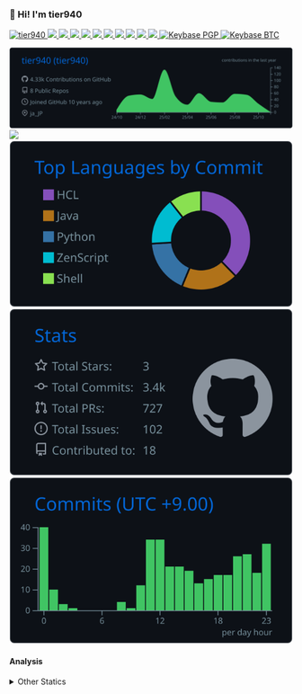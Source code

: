### 👋 Hi! I'm tier940

<p align="left"> 
  <a href="https://github.com/tier940/tier940/">
    <img src="https://komarev.com/ghpvc/?username=tier940" alt="tier940" />
  </a>
  <a href="http://twitter.com/tier940">
    <img height="20" src="https://img.shields.io/twitter/follow/tier940?label=Twitter&logo=twitter&style=flat" />
  </a>
  <a href="https://github.com/tier940">
    <img height="20" src="https://img.shields.io/github/followers/tier940?label=follow&logo=github&style=flat" />
  </a>
  <a href="https://www.reddit.com/user/tier940">
    <img height="20" src="https://img.shields.io/reddit/user-karma/combined/tier940?label=Reddit&logo=reddit&style=flat" />
  </a>
  <a href="https://stackoverflow.com/users/17317833/tier940">
    <img height="20" src="https://img.shields.io/stackexchange/stackoverflow/r/17317833?label=StackOverflow&logo=stack-overflow&style=flat" />
  </a>
  <a href="https://zenn.dev/tier940">
    <img height="20" src="https://zenn.badge.nikaera.com/s/tier940/likes" />
  </a>
  <a href="https://zenn.dev/tier940">
    <img height="20" src="https://zenn.badge.nikaera.com/s/tier940/followers" />
  </a>
  <a href="https://zenn.dev/tier940">
    <img height="20" src="https://zenn.badge.nikaera.com/s/tier940/articles" />
  </a>
  <a href="http://qiita.com/tier940">
    <img height="20" src="https://qiita-badge.apiapi.app/s/tier940/posts.svg" />
  </a>
  <a href="http://qiita.com/tier940">
    <img height="20" src="https://qiita-badge.apiapi.app/s/tier940/contributions.svg" />
  </a>
  <a href="https://github.com/tier940/tier940/">
    <img height="20" src="https://github.com/tier940/tier940/actions/workflows/main.yml/badge.svg" />
  </a>
  <a href="https://keybase.io/tier940">
    <img alt="Keybase PGP" src="https://img.shields.io/keybase/pgp/tier940">
  </a>
  <a href="https://keybase.io/tier940">
    <img alt="Keybase BTC" src="https://img.shields.io/keybase/btc/tier940">
  </a>
</p>

[![](https://raw.githubusercontent.com/tier940/tier940/main/profile-summary-card-output/github_dark/0-profile-details.svg)](https://github.com/vn7n24fzkq/github-profile-summary-cards)
[![](https://raw.githubusercontent.com/tier940/tier940/main/profile-summary-card-output/github_dark/1-repos-per-language.svg)](https://github.com/vn7n24fzkq/github-profile-summary-cards) [![](https://raw.githubusercontent.com/tier940/tier940/main/profile-summary-card-output/github_dark/2-most-commit-language.svg)](https://github.com/vn7n24fzkq/github-profile-summary-cards)
[![](https://raw.githubusercontent.com/tier940/tier940/main/profile-summary-card-output/github_dark/3-stats.svg)](https://github.com/vn7n24fzkq/github-profile-summary-cards) [![](https://raw.githubusercontent.com/tier940/tier940/main/profile-summary-card-output/github_dark/4-productive-time.svg)](https://github.com/vn7n24fzkq/github-profile-summary-cards)


#### Analysis
<!-- <img height="150" src="https://github.com/tier940/tier940/blob/master/images/stat.svg" alt="Alternative Text"/> -->

<details>
  <summary>Other Statics</summary>
  <!--START_SECTION:waka-->
![Code Time](http://img.shields.io/badge/Code%20Time-2%2C870%20hrs%2057%20mins-blue)

**🐱 My GitHub Data** 

> 📦 18.8 kB Used in GitHub's Storage 
 > 
> 💼 Opted to Hire
 > 
> 📜 10 Public Repositories 
 > 
> 🔑 1 Private Repositories 
 > 
**I'm an Early 🐤** 

```text
🌞 Morning                1158 commits        ████░░░░░░░░░░░░░░░░░░░░░   14.91 % 
🌆 Daytime                2920 commits        █████████░░░░░░░░░░░░░░░░   37.59 % 
🌃 Evening                2889 commits        █████████░░░░░░░░░░░░░░░░   37.19 % 
🌙 Night                  802 commits         ███░░░░░░░░░░░░░░░░░░░░░░   10.32 % 
```
📅 **I'm Most Productive on Saturday** 

```text
Monday                   817 commits         ███░░░░░░░░░░░░░░░░░░░░░░   10.52 % 
Tuesday                  1406 commits        █████░░░░░░░░░░░░░░░░░░░░   18.10 % 
Wednesday                853 commits         ███░░░░░░░░░░░░░░░░░░░░░░   10.98 % 
Thursday                 937 commits         ███░░░░░░░░░░░░░░░░░░░░░░   12.06 % 
Friday                   961 commits         ███░░░░░░░░░░░░░░░░░░░░░░   12.37 % 
Saturday                 1613 commits        █████░░░░░░░░░░░░░░░░░░░░   20.76 % 
Sunday                   1182 commits        ████░░░░░░░░░░░░░░░░░░░░░   15.21 % 
```


📊 **This Week I Spent My Time On** 

```text
🕑︎ Time Zone: Asia/Tokyo

💬 Programming Languages: 
Java                     6 hrs 19 mins       ███████████████░░░░░░░░░░   61.12 % 
Markdown                 1 hr 1 min          ██░░░░░░░░░░░░░░░░░░░░░░░   09.94 % 
PHP                      40 mins             ██░░░░░░░░░░░░░░░░░░░░░░░   06.56 % 
JSON                     35 mins             █░░░░░░░░░░░░░░░░░░░░░░░░   05.68 % 
INI                      32 mins             █░░░░░░░░░░░░░░░░░░░░░░░░   05.19 % 

🔥 Editors: 
IntelliJ                 6 hrs 24 mins       ███████████████░░░░░░░░░░   61.89 % 
VS Code                  3 hrs 56 mins       ██████████░░░░░░░░░░░░░░░   38.11 % 

💻 Operating System: 
Windows                  9 hrs 11 mins       ██████████████████████░░░   88.83 % 
Linux                    1 hr 9 mins         ███░░░░░░░░░░░░░░░░░░░░░░   11.17 % 
```

**I Mostly Code in Java** 

```text
Java                     11 repos            ███████████░░░░░░░░░░░░░░   44.00 % 
ZenScript                3 repos             ███░░░░░░░░░░░░░░░░░░░░░░   12.00 % 
HCL                      2 repos             ██░░░░░░░░░░░░░░░░░░░░░░░   08.00 % 
HTML                     1 repo              █░░░░░░░░░░░░░░░░░░░░░░░░   04.00 % 
Dockerfile               1 repo              █░░░░░░░░░░░░░░░░░░░░░░░░   04.00 % 
```



**Timeline**

![Lines of Code chart](https://raw.githubusercontent.com/tier940/tier940/main/assets/bar_graph.png)


 Last Updated on 13/11/2023 00:13:25 UTC
<!--END_SECTION:waka-->
</details>
